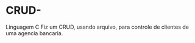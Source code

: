 # CRUD-
Linguagem C 
Fiz um CRUD,  usando arquivo, para controle de  clientes de uma agencia bancaria. 
